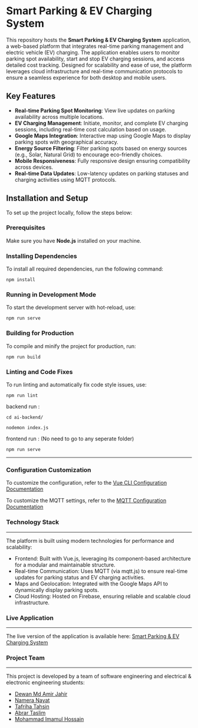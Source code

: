 # Smart Parking & EV Charging System

This repository hosts the **Smart Parking & EV Charging System** application, a web-based platform that integrates real-time parking management and electric vehicle (EV) charging. The application enables users to monitor parking spot availability, start and stop EV charging sessions, and access detailed cost tracking. Designed for scalability and ease of use, the platform leverages cloud infrastructure and real-time communication protocols to ensure a seamless experience for both desktop and mobile users.


## Key Features

- **Real-time Parking Spot Monitoring**: View live updates on parking availability across multiple locations.
- **EV Charging Management**: Initiate, monitor, and complete EV charging sessions, including real-time cost calculation based on usage.
- **Google Maps Integration**: Interactive map using Google Maps to display parking spots with geographical accuracy.
- **Energy Source Filtering**: Filter parking spots based on energy sources (e.g., Solar, Natural Grid) to encourage eco-friendly choices.
- **Mobile Responsiveness**: Fully responsive design ensuring compatibility across devices.
- **Real-time Data Updates**: Low-latency updates on parking statuses and charging activities using MQTT protocols.


## Installation and Setup

To set up the project locally, follow the steps below:

### Prerequisites

Make sure you have **Node.js** installed on your machine.

### Installing Dependencies

To install all required dependencies, run the following command:

`npm install`

### Running in Development Mode
To start the development server with hot-reload, use:

`npm run serve`

### Building for Production
To compile and minify the project for production, run:

`npm run build`

### Linting and Code Fixes
To run linting and automatically fix code style issues, use:

`npm run lint`

backend run : 

`cd ai-backend/`

`nodemon index.js`

frontend run : (No need to go to any seperate folder) 

`npm run serve`

---


### Configuration Customization

To customize the configuration, refer to the [Vue CLI Configuration Documentation](https://cli.vuejs.org/config/)

 To customize the MQTT settings, refer to the [MQTT Configuration Documentation](https://www.hivemq.com/blog/mqtt-client-library-mqtt-js/)


### Technology Stack
---

The platform is built using modern technologies for performance and scalability:

- Frontend: Built with Vue.js, leveraging its component-based architecture for a modular and maintainable structure.
- Real-time Communication: Uses MQTT (via mqtt.js) to ensure real-time updates for parking status and EV charging activities.
- Maps and Geolocation: Integrated with the Google Maps API to dynamically display parking spots.
- Cloud Hosting: Hosted on Firebase, ensuring reliable and scalable cloud infrastructure.

### Live Application
---

The live version of the application is available here: [Smart Parking & EV Charging System](https://smart-parking-app-e0a65.web.app/)


### Project Team
---

This project is developed by a team of software engineering and electrical & electronic engineering students:

- [Dewan Md Amir Jahir](https://github.com/AmirAX17)
- [Namera Nayat](https://github.com/nameranayat88)
- [Tafriha Tahsin](https://github.com/Tafriha)
- [Abrar Taslim](https://github.com/Abrar914)
- [Mohammad Imamul Hossain](https://github.com/Mursalin1075)
